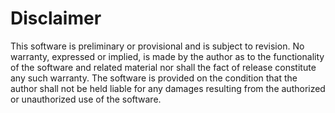 Disclaimer
==========

This software is preliminary or provisional and is subject to revision. 
No warranty, expressed or implied, is made by the author as to the
functionality of the software and related material nor shall the 
fact of release constitute any such warranty. The software is provided on
the condition that the author shall not be held liable for any damages
resulting from the authorized or unauthorized use of the software.
